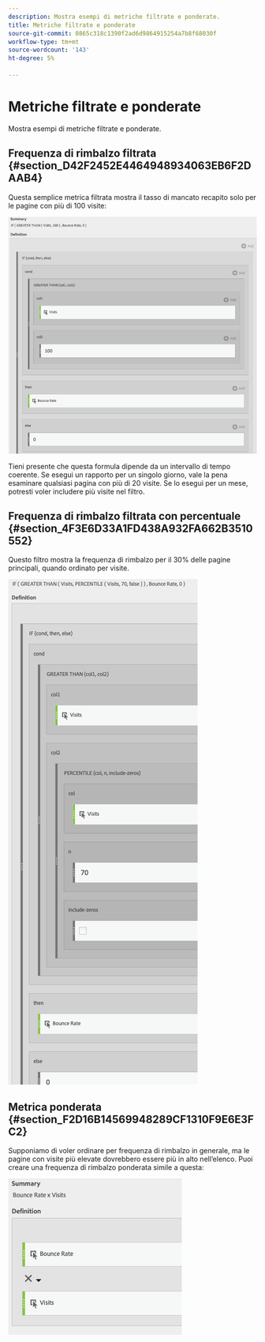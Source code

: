 ```yaml
---
description: Mostra esempi di metriche filtrate e ponderate.
title: Metriche filtrate e ponderate
source-git-commit: 0865c318c1390f2ad6d9864915254a7b8f68030f
workflow-type: tm+mt
source-wordcount: '143'
ht-degree: 5%

---
```


# Metriche filtrate e ponderate

Mostra esempi di metriche filtrate e ponderate.

## Frequenza di rimbalzo filtrata {#section_D42F2452E4464948934063EB6F2DAAB4}

Questa semplice metrica filtrata mostra il tasso di mancato recapito solo per le pagine con più di 100 visite:

![](assets/cm_fbr.png)

Tieni presente che questa formula dipende da un intervallo di tempo coerente. Se esegui un rapporto per un singolo giorno, vale la pena esaminare qualsiasi pagina con più di 20 visite. Se lo esegui per un mese, potresti voler includere più visite nel filtro.

## Frequenza di rimbalzo filtrata con percentuale {#section_4F3E6D33A1FD438A932FA662B3510552}

Questo filtro mostra la frequenza di rimbalzo per il 30% delle pagine principali, quando ordinato per visite.

![](assets/cm_wbr_2.png)

## Metrica ponderata {#section_F2D16B14569948289CF1310F9E6E3FC2}

Supponiamo di voler ordinare per frequenza di rimbalzo in generale, ma le pagine con visite più elevate dovrebbero essere più in alto nell’elenco. Puoi creare una frequenza di rimbalzo ponderata simile a questa:

![](assets/cm_wbr.png)
